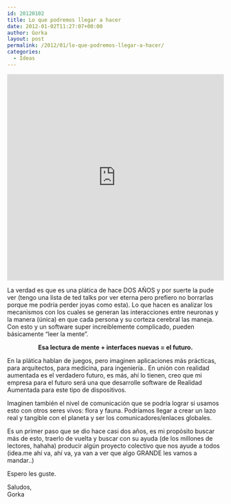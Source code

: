```yaml
---
id: 20120102
title: Lo que podremos llegar a hacer
date: 2012-01-02T11:27:07+00:00
author: Gorka
layout: post
permalink: /2012/01/lo-que-podremos-llegar-a-hacer/
categories:
  - Ideas
---
```

<p>
<iframe src="https://embed.ted.com/talks/tan_le_a_headset_that_reads_your_brainwaves" width="100%" height="480px" frameborder="0" scrolling="no" webkitAllowFullScreen mozallowfullscreen allowFullScreen></iframe>
</p>

La verdad es que es una plática de hace DOS AÑOS y por suerte la pude ver (tengo una lista de ted talks por ver eterna pero prefiero no borrarlas porque me podría perder joyas como esta).
Lo que hacen es analizar los mecanismos con los cuales se generan las interacciones entre neuronas y la manera (única) en que cada persona y su corteza cerebral las maneja. Con esto y un software super increiblemente complicado, pueden básicamente “leer la mente”.

<p style="text-align: center; font-weight: bold;">Esa lectura de mente + interfaces nuevas = el futuro.</p>

En la plática hablan de juegos, pero imaginen aplicaciones más prácticas, para arquitectos, para medicina, para ingeniería.. En unión con realidad aumentada es el verdadero futuro, es más, ahí lo tienen, creo que mi empresa para el futuro será una que desarrolle software de Realidad Aumentada para este tipo de dispositivos.

Imaginen también el nivel de comunicación que se podría lograr si usamos esto con otros seres vivos: flora y fauna. Podríamos llegar a crear un lazo real y tangible con el planeta y ser los comunicadores/enlaces globales.

Es un primer paso que se dio hace casi dos años, es mi propósito buscar más de esto, traerlo de vuelta y buscar con su ayuda (de los millones de lectores, hahaha) producir algún proyecto colectivo que nos ayude a todos (idea.me ahí va, ahí va, ya van a ver que algo GRANDE les vamos a mandar..)

Espero les guste.

Saludos,<br />
Gorka


